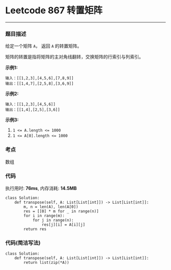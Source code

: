 # Leetcode 867 转置矩阵
***
### 题目描述
给定一个矩阵 `A`， 返回 `A` 的转置矩阵。

矩阵的转置是指将矩阵的主对角线翻转，交换矩阵的行索引与列索引。


**示例1:**   

	输入：[[1,2,3],[4,5,6],[7,8,9]]
	输出：[[1,4,7],[2,5,8],[3,6,9]]
	
**示例2:**

	输入：[[1,2,3],[4,5,6]]
	输出：[[1,4],[2,5],[3,6]]
	
**示例3:**

1. `1 <= A.length <= 1000`
2. `1 <= A[0].length <= 1000`


### 考点

数组


### 代码
执行用时: **76ms**, 内存消耗: **14.5MB**

```
class Solution:
    def transpose(self, A: List[List[int]]) -> List[List[int]]:
        m, n = len(A), len(A[0])
        res = [[0] * m for _ in range(n)]
        for i in range(m):
            for j in range(n):
                res[j][i] = A[i][j]
        return res
```

### 代码(简洁写法)

```
class Solution:
    def transpose(self, A: List[List[int]]) -> List[List[int]]:
        return list(zip(*A))
```
